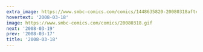 ```yaml
---
extra_image: https://www.smbc-comics.com/comics/1448635820-20080318after.png
hovertext: '2008-03-18'
image: https://www.smbc-comics.com/comics/20080318.gif
next: '2008-03-19'
prev: '2008-03-17'
title: '2008-03-18'
---
```

